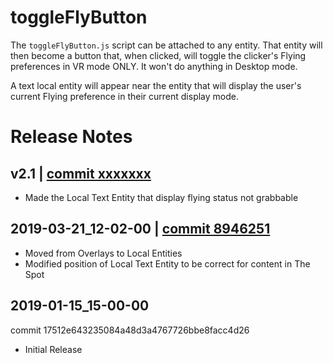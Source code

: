 # toggleFlyButton
The `toggleFlyButton.js` script can be attached to any entity. That entity will then become a button that, when clicked, will toggle the clicker's Flying preferences in VR mode ONLY. It won't do anything in Desktop mode.

A text local entity will appear near the entity that will display the user's current Flying preference in their current display mode.

# Release Notes

## v2.1 | [commit xxxxxxx](https://github.com/highfidelity/hifi-content/commits/8946251)
- Made the Local Text Entity that display flying status not grabbable

## 2019-03-21_12-02-00 | [commit 8946251](https://github.com/highfidelity/hifi-content/commits/8946251)
- Moved from Overlays to Local Entities
- Modified position of Local Text Entity to be correct for content in The Spot

## 2019-01-15_15-00-00
commit 17512e643235084a48d3a4767726bbe8facc4d26
- Initial Release